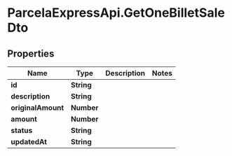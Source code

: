 # ParcelaExpressApi.GetOneBilletSaleDto

## Properties
Name | Type | Description | Notes
------------ | ------------- | ------------- | -------------
**id** | **String** |  | 
**description** | **String** |  | 
**originalAmount** | **Number** |  | 
**amount** | **Number** |  | 
**status** | **String** |  | 
**updatedAt** | **String** |  | 
